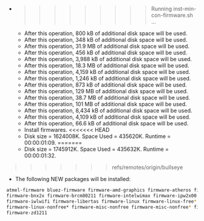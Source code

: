 * >>>>>>>>> Running inst-min-con-firmware.sh ...
  * After this operation, 800 kB of additional disk space will be used.
  * After this operation, 348 kB of additional disk space will be used.
  * After this operation, 31.9 MB of additional disk space will be used.
  * After this operation, 456 kB of additional disk space will be used.
  * After this operation, 3,988 kB of additional disk space will be used.
  * After this operation, 18.3 MB of additional disk space will be used.
  * After this operation, 4,159 kB of additional disk space will be used.
  * After this operation, 1,246 kB of additional disk space will be used.
  * After this operation, 873 kB of additional disk space will be used.
  * After this operation, 129 MB of additional disk space will be used.
  * After this operation, 38.7 MB of additional disk space will be used.
  * After this operation, 101 MB of additional disk space will be used.
  * After this operation, 8,434 kB of additional disk space will be used.
  * After this operation, 4,109 kB of additional disk space will be used.
  * After this operation, 66.6 kB of additional disk space will be used.
  * Install firmwares.
<<<<<<< HEAD
  * Disk size = 1624008K. Space Used = 435620K. Runtime = 00:00:01:09.
=======
  * Disk size = 1745912K. Space Used = 435632K. Runtime = 00:00:01:32.
>>>>>>> refs/remotes/origin/bullseye
  * The following NEW packages will be installed:
  ```bash
atmel-firmware bluez-firmware firmware-amd-graphics firmware-atheros firmware-bnx2
firmware-bnx2x firmware-brcm80211 firmware-intelwimax firmware-ipw2x00 firmware-ivtv
firmware-iwlwifi firmware-libertas firmware-linux firmware-linux-free* firmware-linux-nonfree
firmware-linux-nonfree* firmware-misc-nonfree firmware-misc-nonfree* firmware-qlogic firmware-realtek
firmware-zd1211
  ```
